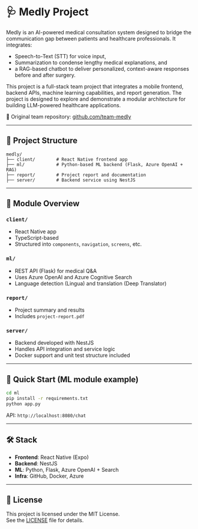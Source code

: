 # 🩺 Medly Project

Medly is an AI-powered medical consultation system designed to bridge the communication gap between patients and healthcare professionals. It integrates:
* Speech-to-Text (STT) for voice input,
* Summarization to condense lengthy medical explanations, and
* a RAG-based chatbot to deliver personalized, context-aware responses before and after surgery.

This project is a full-stack team project that integrates a mobile frontend, backend APIs, machine learning capabilities, and report generation. The project is designed to explore and demonstrate a modular architecture for building LLM-powered healthcare applications.

🔗 Original team repository: [github.com/team-medly](https://github.com/team-medly)

---

## 📁 Project Structure

```
medly/
├── client/        # React Native frontend app
├── ml/            # Python-based ML backend (Flask, Azure OpenAI + RAG)
├── report/        # Project report and documentation
├── server/        # Backend service using NestJS
```

---

## 🧩 Module Overview

### `client/`
- React Native app
- TypeScript-based
- Structured into `components`, `navigation`, `screens`, etc.

### `ml/`
- REST API (Flask) for medical Q&A
- Uses Azure OpenAI and Azure Cognitive Search
- Language detection (Lingua) and translation (Deep Translator)

### `report/`
- Project summary and results
- Includes `project-report.pdf`

### `server/`
- Backend developed with NestJS
- Handles API integration and service logic
- Docker support and unit test structure included

---

## 🚀 Quick Start (ML module example)

```bash
cd ml
pip install -r requirements.txt
python app.py
```

API: `http://localhost:8080/chat`

---

## 🛠️ Stack

- **Frontend**: React Native (Expo)
- **Backend**: NestJS
- **ML**: Python, Flask, Azure OpenAI + Search
- **Infra**: GitHub, Docker, Azure

---

## 📄 License

This project is licensed under the MIT License.  
See the [LICENSE](./LICENSE) file for details.
